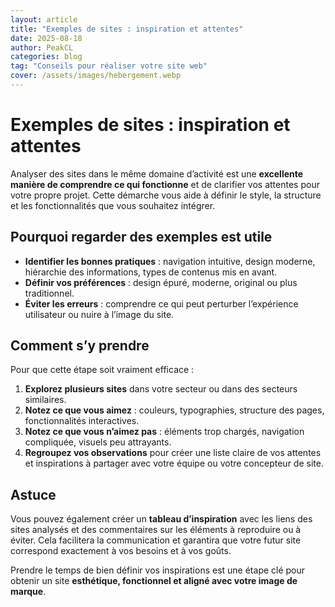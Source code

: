 ```yaml
---
layout: article
title: "Exemples de sites : inspiration et attentes"
date: 2025-08-18
author: PeakCL
categories: blog
tag: "Conseils pour réaliser votre site web"
cover: /assets/images/hebergement.webp
---
```


# Exemples de sites : inspiration et attentes

Analyser des sites dans le même domaine d’activité est une **excellente manière de comprendre ce qui fonctionne** et de clarifier vos attentes pour votre propre projet. Cette démarche vous aide à définir le style, la structure et les fonctionnalités que vous souhaitez intégrer.  

## Pourquoi regarder des exemples est utile

- **Identifier les bonnes pratiques** : navigation intuitive, design moderne, hiérarchie des informations, types de contenus mis en avant.  
- **Définir vos préférences** : design épuré, moderne, original ou plus traditionnel.  
- **Éviter les erreurs** : comprendre ce qui peut perturber l’expérience utilisateur ou nuire à l’image du site.  

## Comment s’y prendre

Pour que cette étape soit vraiment efficace :  
1. **Explorez plusieurs sites** dans votre secteur ou dans des secteurs similaires.  
2. **Notez ce que vous aimez** : couleurs, typographies, structure des pages, fonctionnalités interactives.  
3. **Notez ce que vous n’aimez pas** : éléments trop chargés, navigation compliquée, visuels peu attrayants.  
4. **Regroupez vos observations** pour créer une liste claire de vos attentes et inspirations à partager avec votre équipe ou votre concepteur de site.  

## Astuce

Vous pouvez également créer un **tableau d’inspiration** avec les liens des sites analysés et des commentaires sur les éléments à reproduire ou à éviter. Cela facilitera la communication et garantira que votre futur site correspond exactement à vos besoins et à vos goûts.  

Prendre le temps de bien définir vos inspirations est une étape clé pour obtenir un site **esthétique, fonctionnel et aligné avec votre image de marque**.
